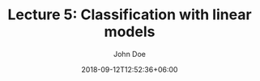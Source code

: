 ---
title: "Lecture 5: Classification with linear models"
date: 2018-09-12T12:52:36+06:00
image_webp: images/blog/lecture5.webp
image: images/blog/lecture5.jpg
video: ""
slide1: ""
slide2: ""
author: John Doe
description : "This is meta description"
---